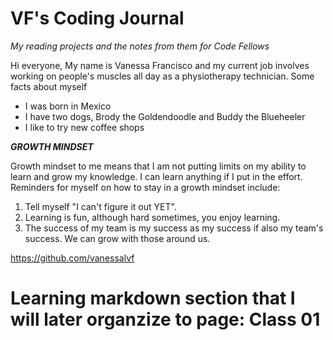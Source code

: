 # VF's Coding Journal
*My reading projects and the notes from them for Code Fellows*

Hi everyone, My name is Vanessa Francisco and my current job involves working on people's muscles all day as a physiotherapy technician. Some facts about myself

- I was born in Mexico
- I have two dogs, Brody the Goldendoodle and Buddy the Blueheeler
- I like to try new coffee shops

***GROWTH MINDSET***

Growth mindset to me means that I am not putting limits on my ability to learn and grow my knowledge. I can learn anything if I put in the effort. Reminders for myself on how to stay in a growth mindset include:
1. Tell myself "I can't figure it out YET".
2. Learning is fun, although hard sometimes, you enjoy learning.
3. The success of my team is my success as my success if also my team's success. We can grow with those around us.
   
https://github.com/vanessalvf

# Learning markdown section that I will later organzize to page: Class 01
